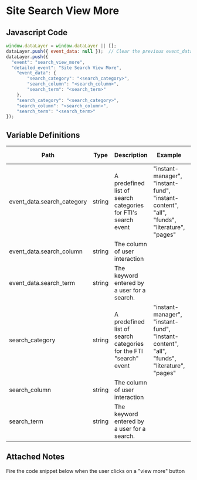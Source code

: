 # Site Search View More

### 

## Javascript Code
```js
window.dataLayer = window.dataLayer || [];
dataLayer.push({ event_data: null });  // Clear the previous event_data object.
dataLayer.push({
  "event": "search_view_more",
  "detailed_event": "Site Search View More",
    "event_data": {
        "search_category": "<search_category>",
        "search_column": "<search_column>",
        "search_term": "<search_term>"
    },
    "search_category": "<search_category>",
    "search_column": "<search_column>",
    "search_term": "<search_term>"
});
```

## Variable Definitions

|Path|Type|Description|Example|Pattern|Min Length|Max Length|Minimum|Maximum|Multiple Of|
| --- | --- | --- | --- | --- | --- | --- | --- | --- | --- |
|event_data.search_category|string|A predefined list of search categories for FTI's search event|"instant-manager", "instant-fund", "instant-content", "all", "funds", "literature", "pages"|||||||
|event_data.search_column|string|The column of user interaction||||||||
|event_data.search_term|string|The keyword entered by a user for a search.||||||||
|search_category|string|A predefined list of search categories for the FTI "search" event|"instant-manager", "instant-fund", "instant-content", "all", "funds", "literature", "pages"|||||||
|search_column|string|The column of user interaction||||||||
|search_term|string|The keyword entered by a user for a search.||||||||

## Attached Notes

<p><span style="font-weight: 400;">Fire the code snippet below when the user clicks on a "view more" button</span></p>
<p><img title="Site Search View More" src="https://github.com/searchdiscovery/client-fti-ga4-dl-spec/blob/main/images/Site%20Search%20View%20More.png?raw=true" alt="" /></p>
